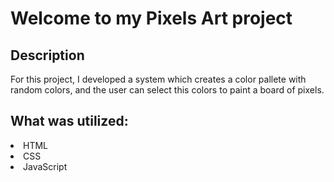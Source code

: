 # Welcome to my Pixels Art project

## Description

For this project, I developed a system which creates a color pallete with random colors, and the user can select this colors to paint a board of pixels.

## What was utilized:

<li> HTML
<li> CSS
<li> JavaScript